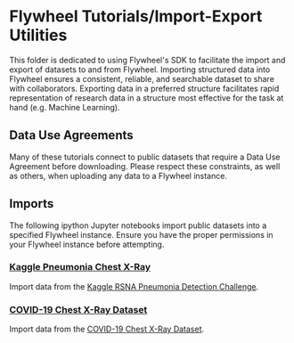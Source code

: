 # Flywheel Tutorials/Import-Export Utilities

This folder is dedicated to using Flywheel's SDK to facilitate the import and export of datasets to and from Flywheel. Importing structured data into Flywheel ensures a consistent, reliable, and searchable dataset to share with collaborators. Exporting data in a preferred structure facilitates rapid representation of research data in a structure most effective for the task at hand (e.g. Machine Learning).

## Data Use Agreements

Many of these tutorials connect to public datasets that require a Data Use Agreement before downloading.  Please respect these constraints, as well as others, when uploading any data to a Flywheel instance.

## Imports

The following ipython Jupyter notebooks import public datasets into a specified Flywheel instance. Ensure you have the proper permissions in your Flywheel instance before attempting.

### [Kaggle Pneumonia Chest X-Ray](.kaggle_pneumonia_chestxray.ipynb)

Import data from the [Kaggle RSNA Pneumonia Detection Challenge](https://www.kaggle.com/c/rsna-pneumonia-detection-challenge/).

### [COVID-19 Chest X-Ray Dataset](.covid_chestxray_dataset.ipynb)

Import data from the [COVID-19 Chest X-Ray Dataset](https://github.com/ieee8023/covid-chestxray-dataset).